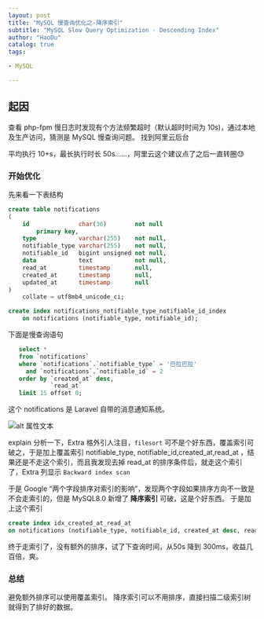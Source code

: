 ```yaml
---
layout: post
title: "MySQL 慢查询优化之-降序索引"
subtitle: "MySQL Slow Query Optimization - Descending Index"
author: "HaoDu"
catalog: true
tags:

- MySQL

---
```


## 起因

查看 php-fpm 慢日志时发现有个方法频繁超时（默认超时时间为 10s)，通过本地及生产访问，猜测是 MySQL 慢查询问题。
找到阿里云后台

平均执行 10+s，最长执行时长 50s……，阿里云这个建议点了之后一直转圈😓

### 开始优化

先来看一下表结构

```sql
create table notifications
(
    id              char(36)        not null
        primary key,
    type            varchar(255)    not null,
    notifiable_type varchar(255)    not null,
    notifiable_id   bigint unsigned not null,
    data            text            not null,
    read_at         timestamp       null,
    created_at      timestamp       null,
    updated_at      timestamp       null
)
    collate = utf8mb4_unicode_ci;

create index notifications_notifiable_type_notifiable_id_index
    on notifications (notifiable_type, notifiable_id);
```
下面是慢查询语句

```sql
   select *
   from `notifications`
   where `notifications`.`notifiable_type` = '巴拉巴拉'
     and `notifications`.`notifiable_id` = 2
   order by `created_at` desc,
            `read_at`
   limit 15 offset 0;
 ```

这个 notifications 是 Laravel 自带的消息通知系统。

![alt 属性文本](https://cdn.nlark.com/yuque/0/2022/png/22530061/1660128387654-3456c2c6-7383-40dd-b7c9-202acf5fff21.png)

explain 分析一下，Extra 格外引人注目，`filesort` 可不是个好东西，覆盖索引可破之，于是加上覆盖索引
notifiable_type, notifiable_id,created_at,read_at ，结果还是不走这个索引，而且我发现去掉 read_at 的排序条件后，就走这个索引了，Extra 列显示 `Backward index scan`

于是 Google “两个字段排序对索引的影响”，发现两个字段如果排序方向不一致是不会走索引的，但是 MySQL8.0 新增了 **降序索引** 可破，这是个好东西。
于是加上这个索引
```sql
create index idx_created_at_read_at
on notifications (notifiable_type, notifiable_id, created_at desc, read_at);
```
终于走索引了，没有额外的排序，试了下查询时间，从50s 降到  300ms，收益几百倍，爽。
 
### 总结
避免额外排序可以使用覆盖索引。
降序索引可以不用排序，直接扫描二级索引树就得到了排好的数据。





